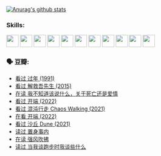 
[![Anurag's github stats](https://github-readme-stats.vercel.app/api?username=w940853815)](https://github.com/anuraghazra/github-readme-stats)

### Skills:

<code><img height="32" src="https://cdn.jsdelivr.net/npm/simple-icons@v5/icons/python.svg"></code>
<code><img height="32" src="https://cdn.jsdelivr.net/npm/simple-icons@v5/icons/javascript.svg"></code>
<code><img height="32" src="https://cdn.jsdelivr.net/npm/simple-icons@v5/icons/django.svg"></code>
<code><img height="32" src="https://cdn.jsdelivr.net/npm/simple-icons@v5/icons/flask.svg"></code>
<code><img height="32" src="https://cdn.jsdelivr.net/npm/simple-icons@v5/icons/vuetify.svg"></code>
<code><img height="32" src="https://cdn.jsdelivr.net/npm/simple-icons@v5/icons/git.svg"></code>
<code><img height="32" src="https://cdn.jsdelivr.net/npm/simple-icons@v5/icons/docker.svg"></code>
<code><img height="32" src="https://cdn.jsdelivr.net/npm/simple-icons@v5/icons/postgresql.svg"></code>
<code><img height="32" src="https://cdn.jsdelivr.net/npm/simple-icons@v5/icons/elasticsearch.svg"></code>
<code><img height="32" src="https://cdn.jsdelivr.net/npm/simple-icons@v5/icons/macos.svg"></code>
<code><img height="32" src="https://cdn.jsdelivr.net/npm/simple-icons@v5/icons/linux.svg"></code>

### 🗣 豆瓣:

<!-- DOUBAN-ACTIVITIES:START -->
- [看过 过年‎ (1991)](https://www.douban.com/people/136069238/status/3747235967/?_i=43890988)
- [看过 解救吾先生‎ (2015)](https://www.douban.com/people/136069238/status/3744047085/?_i=43890988)
- [在读 我不知道该说什么，关于死亡还是爱情](https://www.douban.com/people/136069238/status/3742672820/?_i=43890988)
- [看过 开端‎ (2022)](https://www.douban.com/people/136069238/status/3737530861/?_i=43890988)
- [看过 混沌行走 Chaos Walking‎ (2021)](https://www.douban.com/people/136069238/status/3734828206/?_i=43890988)
- [在看 开端‎ (2022)](https://www.douban.com/people/136069238/status/3733533297/?_i=43890988)
- [看过 沙丘 Dune‎ (2021)](https://www.douban.com/people/136069238/status/3726869471/?_i=43890988)
- [读过 置身事内](https://www.douban.com/people/136069238/status/3726223867/?_i=43890988)
- [在读 强风吹拂](https://www.douban.com/people/136069238/status/3725395475/?_i=43890988)
- [读过 当我谈跑步时我谈些什么](https://www.douban.com/people/136069238/status/3715422296/?_i=43890988)
<!-- DOUBAN-ACTIVITIES:END -->
<!--
**w940853815/w940853815** is a ✨ _special_ ✨ repository because its `README.md` (this file) appears on your GitHub profile.

Here are some ideas to get you started:

- 🔭 I’m currently working on ...
- 🌱 I’m currently learning ...
- 👯 I’m looking to collaborate on ...
- 🤔 I’m looking for help with ...
- 💬 Ask me about ...
- 📫 How to reach me: ...
- 😄 Pronouns: ...
- ⚡ Fun fact: ...
-->

